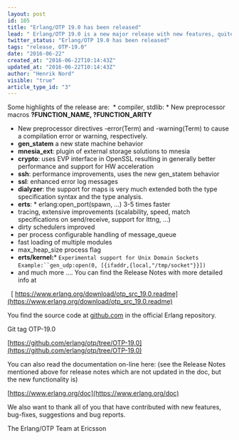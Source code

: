 ```yaml
---
layout: post
id: 105
title: "Erlang/OTP 19.0 has been released"
lead: " Erlang/OTP 19.0 is a new major release with new features, quite a few (characteristics) improvements, as well as a few incompatibilities."
twitter_status: "Erlang/OTP 19.0 has been released"
tags: "release, OTP-19.0"
date: "2016-06-22"
created_at: "2016-06-22T10:14:43Z"
updated_at: "2016-06-22T10:14:43Z"
author: "Henrik Nord"
visible: "true"
article_type_id: "3"
---
```

Some highlights of the release are:
 * compiler, stdlib: * New preprocessor macros **?FUNCTION_NAME, ?FUNCTION_ARITY**
* New preprocessor directives -error(Term) and -warning(Term) to cause a compilation error or warning, respectively.
* **gen_statem** a new state machine behavior
* **mnesia_ext**: plugin of external storage solutions to mnesia
* **crypto**: uses EVP interface in OpenSSL resulting in generally better performance and support for HW acceleration
* **ssh**: performance improvements, uses the new gen_statem behavior
* **ssl**: enhanced error log messages
* **dialyzer**: the support for maps is very much extended both the type specification syntax and the type analysis.
* **erts**: * erlang:open_port(spawn, ...) 3-5 times faster
* tracing, extensive improvements (scalability, speed, match specifications on send/receive, support for lttng, ...)
* dirty schedulers improved
* per process configurable handling of message_queue
* fast loading of multiple modules
* max_heap_size process flag
* **erts/kernel:*** `Experimental support for Unix Domain Sockets`
`Example:``gen_udp:open(0, [{ifaddr,{local,"/tmp/socket"}}])`
* and much more ....
 You can find the Release Notes with more detailed info at

  [ https://www.erlang.org/download/otp_src_19.0.readme](https://www.erlang.org/download/otp_src_19.0.readme)

 You find the source code at [ github.com](http://github.com/erlang) in the official Erlang repository.

 Git tag OTP-19.0

[https://github.com/erlang/otp/tree/OTP-19.0](https://github.com/erlang/otp/tree/OTP-19.0)

 You can also read the documentation on-line here:
 (see the Release Notes mentioned above for release notes which
 are not updated in the doc, but the new functionality is)

[https://www.erlang.org/doc](https://www.erlang.org/doc)

 We also want to thank all of you that have contributed with new features, bug-fixes, suggestions and bug reports.

 The Erlang/OTP Team at Ericsson